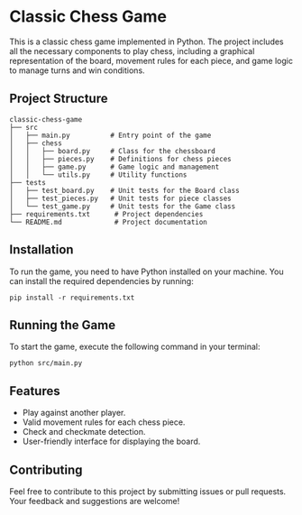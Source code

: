 # Classic Chess Game

This is a classic chess game implemented in Python. The project includes all the necessary components to play chess, including a graphical representation of the board, movement rules for each piece, and game logic to manage turns and win conditions.

## Project Structure

```
classic-chess-game
├── src
│   ├── main.py          # Entry point of the game
│   ├── chess
│   │   ├── board.py     # Class for the chessboard
│   │   ├── pieces.py    # Definitions for chess pieces
│   │   ├── game.py      # Game logic and management
│   │   └── utils.py     # Utility functions
├── tests
│   ├── test_board.py    # Unit tests for the Board class
│   ├── test_pieces.py   # Unit tests for piece classes
│   └── test_game.py     # Unit tests for the Game class
├── requirements.txt      # Project dependencies
└── README.md             # Project documentation
```

## Installation

To run the game, you need to have Python installed on your machine. You can install the required dependencies by running:

```
pip install -r requirements.txt
```

## Running the Game

To start the game, execute the following command in your terminal:

```
python src/main.py
```

## Features

- Play against another player.
- Valid movement rules for each chess piece.
- Check and checkmate detection.
- User-friendly interface for displaying the board.

## Contributing

Feel free to contribute to this project by submitting issues or pull requests. Your feedback and suggestions are welcome!